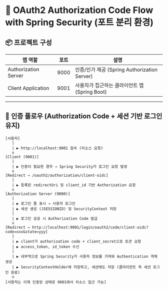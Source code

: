 # 🔐 OAuth2 Authorization Code Flow with Spring Security (포트 분리 환경)

## 📦 프로젝트 구성

| 앱 역할              | 포트  | 설명                                        |
|---------------------|-------|---------------------------------------------|
| Authorization Server| 9000  | 인증/인가 제공 (Spring Authorization Server) |
| Client Application  | 9001  | 사용자가 접근하는 클라이언트 앱 (Spring Boot) |

---

## 🔄 인증 플로우 (Authorization Code + 세션 기반 로그인 유지)

```plaintext
[사용자]
   |
   | ▶ http://localhost:9001 접속 (리소스 요청)
   v
[Client (9001)]
   |
   | ▶ 인증이 필요한 경우 → Spring Security가 로그인 요청 발생
   v
[Redirect → /oauth2/authorization/client-oidc]
   |
   | ▶ 등록된 redirectUri 및 client_id 기반 Authorization 요청
   v
[Authorization Server (9000)]
   |
   | ▶ 로그인 폼 표시 → 사용자 로그인
   | ▶ 세션 생성 (JSESSIONID) 및 SecurityContext 저장
   |
   | ▶ 로그인 성공 시 Authorization Code 발급
   v
[Redirect → http://localhost:9001/login/oauth2/code/client-oidc?code=xxx&state=yyy]
   |
   | ▶ client가 authorization code + client_secret으로 토큰 요청
   | ▶ access_token, id_token 수신
   |
   | ▶ 내부적으로 Spring Security가 사용자 정보를 가져와 Authentication 객체 생성
   | ▶ SecurityContextHolder에 저장하고, 세션에도 저장 (클라이언트 측 세션 로그인 완료)
   v
[사용자는 이제 인증된 상태로 9001에서 리소스 접근 가능]
